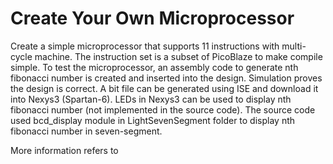 # Create Your Own Microprocessor

Create a simple microprocessor that supports 11 instructions with multi-cycle machine. The instruction set is a subset of PicoBlaze to make compile simple. To test the microprocessor, an assembly code to generate nth fibonacci number is created and inserted into the design. Simulation proves the design is correct. A bit file can be generated using ISE and download it into Nexys3 (Spartan-6). LEDs in Nexys3 can be used to display nth fibonacci number (not implemented in the source code). The source code used bcd_display module in LightSevenSegment folder to display nth fibonacci number in seven-segment. 


More information refers to
